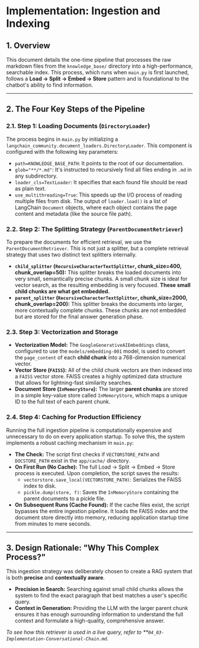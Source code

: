 # Implementation: Ingestion and Indexing

## 1. Overview
This document details the one-time pipeline that processes the raw markdown files from the `knowledge_base/` directory into a high-performance, searchable index. This process, which runs when `main.py` is first launched, follows a **Load -> Split -> Embed -> Store** pattern and is foundational to the chatbot's ability to find information.

---

## 2. The Four Key Steps of the Pipeline

### 2.1. Step 1: Loading Documents (`DirectoryLoader`)
The process begins in `main.py` by initializing a `langchain_community.document_loaders.DirectoryLoader`. This component is configured with the following key parameters:
*   `path=KNOWLEDGE_BASE_PATH`: It points to the root of our documentation.
*   `glob="**/*.md"`: It's instructed to recursively find all files ending in `.md` in any subdirectory.
*   `loader_cls=TextLoader`: It specifies that each found file should be read as plain text.
*   `use_multithreading=True`: This speeds up the I/O process of reading multiple files from disk.
The output of `loader.load()` is a list of LangChain `Document` objects, where each object contains the page content and metadata (like the source file path).

### 2.2. Step 2: The Splitting Strategy (`ParentDocumentRetriever`)
To prepare the documents for efficient retrieval, we use the `ParentDocumentRetriever`. This is not just a splitter, but a complete retrieval strategy that uses two distinct text splitters internally.
*   **`child_splitter` (`RecursiveCharacterTextSplitter`, chunk_size=400, chunk_overlap=50):** This splitter breaks the loaded documents into very small, semantically precise chunks. A small chunk size is ideal for vector search, as the resulting embedding is very focused. **These small child chunks are what get embedded.**
*   **`parent_splitter` (`RecursiveCharacterTextSplitter`, chunk_size=2000, chunk_overlap=200):** This splitter breaks the documents into larger, more contextually complete chunks. These chunks are not embedded but are stored for the final answer generation phase.

### 2.3. Step 3: Vectorization and Storage
*   **Vectorization Model:** The `GoogleGenerativeAIEmbeddings` class, configured to use the `models/embedding-001` model, is used to convert the `page_content` of each **child chunk** into a 768-dimension numerical vector.
*   **Vector Store (`FAISS`):** All of the child chunk vectors are then indexed into a `FAISS` vector store. FAISS creates a highly optimized data structure that allows for lightning-fast similarity searches.
*   **Document Store (`InMemoryStore`):** The larger **parent chunks** are stored in a simple key-value store called `InMemoryStore`, which maps a unique ID to the full text of each parent chunk.

### 2.4. Step 4: Caching for Production Efficiency
Running the full ingestion pipeline is computationally expensive and unnecessary to do on every application startup. To solve this, the system implements a robust caching mechanism in `main.py`:
*   **The Check:** The script first checks if `VECTORSTORE_PATH` and `DOCSTORE_PATH` exist in the `app/cache/` directory.
*   **On First Run (No Cache):** The full Load -> Split -> Embed -> Store process is executed. Upon completion, the script saves the results:
    *   `vectorstore.save_local(VECTORSTORE_PATH)`: Serializes the FAISS index to disk.
    *   `pickle.dump(store, f)`: Saves the `InMemoryStore` containing the parent documents to a pickle file.
*   **On Subsequent Runs (Cache Found):** If the cache files exist, the script bypasses the entire ingestion pipeline. It loads the FAISS index and the document store directly into memory, reducing application startup time from minutes to mere seconds.

---

## 3. Design Rationale: "Why This Complex Process?"
This ingestion strategy was deliberately chosen to create a RAG system that is both **precise** and **contextually aware**.
*   **Precision in Search:** Searching against small child chunks allows the system to find the exact paragraph that best matches a user's specific query.
*   **Context in Generation:** Providing the LLM with the larger parent chunk ensures it has enough surrounding information to understand the full context and formulate a high-quality, comprehensive answer.

*To see how this retriever is used in a live query, refer to **`04_03-Implementation-Conversational-Chain.md`*.